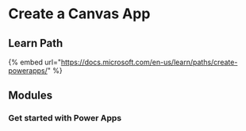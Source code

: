 # Create a Canvas App

## Learn Path

{% embed url="https://docs.microsoft.com/en-us/learn/paths/create-powerapps/" %}

## Modules

### Get started with Power Apps

